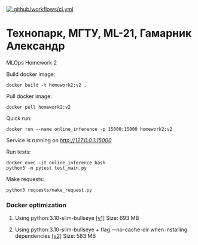 [![.github/workflows/ci.yml](https://github.com/made-mlops-2022/alexander_gamarnik/actions/workflows/ci.yaml/badge.svg)](https://github.com/made-mlops-2022/alexander_gamarnik/actions/workflows/ci.yaml)

# Технопарк, МГТУ, ML-21, Гамарник Александр

MLOps Homework 2

Build docker image:

```
docker build -t homework2:v2 .
```

Pull docker image:

```
docker pull homework2:v2
```

Quick run:

```
docker run --name online_inference -p 15000:15000 homework2:v2
```

Service is running on _http://127.0.0.1:15000_

Run tests:

```
docker exec -it online_inference bash
python3 -m pytest test_main.py
```

Make requests:

```
python3 requests/make_request.py
```

### Docker optimization

1. Using python:3.10-slim-bullseye [[v1]](https://hub.docker.com/layers/alexwerben/homework2/latest/images/sha256-f93f61eaee67b6aa9cc8f2d87ae35e4322309a793f3eab57b9f1738121ccb6f0?context=repo)
Size: 693 MB

2. Using python:3.10-slim-bullseye + flag --no-cache-dir when installing dependencies [[v2]](https://hub.docker.com/layers/alexwerben/homework2/v2/images/sha256-7a55a31cee67d11ef5818b1f29f5c07cce04578460590be919cbff07948703e6?context=repo)
Size: 583 MB
